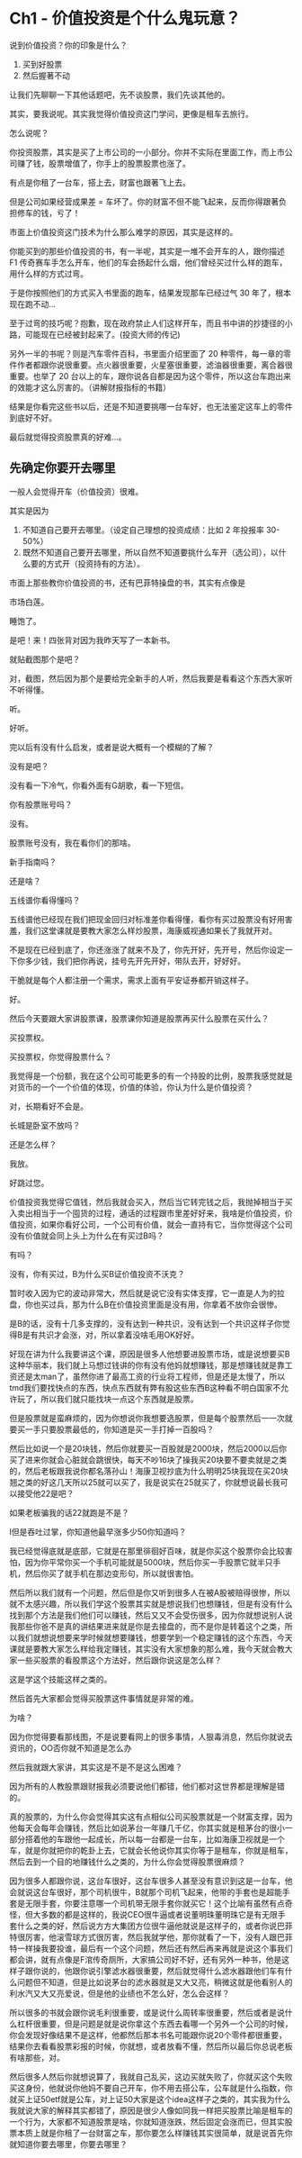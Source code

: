 # Ch1 - 价值投资是个什么鬼玩意？

说到价值投资？你的印象是什么？

1. 买到好股票
2. 然后握著不动

让我们先聊聊一下其他话题吧，先不谈股票，我们先谈其他的。

其实，要我说呢。其实我觉得价值投资这门学问，更像是租车去旅行。

怎么说呢？

你投资股票，其实是买了上市公司的一小部分。你并不实际在里面工作，而上市公司赚了钱，股票增值了，你手上的股票股票也涨了。

有点是你租了一台车，搭上去，财富也跟著飞上去。

但是公司如果经营成果差 = 车坏了。你的财富不但不能飞起来，反而你得跟著负担修车的钱，亏了！

市面上价值投资这门技术为什么那么难学的原因，其实是这样的。

你能买到的那些价值投资的书，有一半呢，其实是一堆不会开车的人，跟你描述 F1 传奇赛车手怎么开车，他们的车会扬起什么烟，他们曾经买过什么样的跑车，用什么样的方式过弯。

于是你按照他们的方式买入书里面的跑车，结果发现那车已经过气 30 年了，根本现在跑不动...

至于过弯的技巧呢？抱歉，现在政府禁止人们这样开车，而且书中讲的抄捷径的小路，可能现在已经被封起来了。(投资大师的传记)


另外一半的书呢？则是汽车零件百科，书里面介绍里面了 20 种零件，每一章的零件作者都跟你说很重要。点火器很重要，火星塞很重要，滤油器很重要，离合器很重要。也举了 20 台以上的车，跟你说各自都是因为这个零件，所以这台车跑出来的效能才这么厉害的。（讲解财报指标的书籍）

结果是你看完这些书以后，还是不知道要挑哪一台车好，也无法鉴定这车上的零件到底好不好。

最后就觉得投资股票真的好难...。

## 先确定你要开去哪里

一般人会觉得开车（价值投资）很难。

其实是因为

1. 不知道自己要开去哪里。（设定自己理想的投资成绩：比如 2 年投报率 30-50%）
2. 既然不知道自己要开去哪里，所以自然不知道要挑什么车开（选公司），以什么要的方式开（投资持有的方法）。







市面上那些教你价值投资的书，还有巴菲特操盘的书，其实有点像是






市场白莲。

睡饱了。

是吧！来！四张背对因为我昨天写了一本新书。

就贴截图那个是吧？

对，截图，然后因为那个是要给完全新手的人听，然后我要是看看这个东西大家听不听得懂。

听。

好听。

完以后有没有什么启发，或者是说大概有一个模糊的了解？

没有是吧？

没有看一下冷气，你看外面有G胡歌，看一下短信。

你有股票账号吗？

没有。

股票账号没有，我在看你们的那啥。

新手指南吗？

还是啥？

五线谱你看得懂吗？

五线谱他已经现在我们把现金回归对标准差你看得懂，看你有买过股票没有好用害羞，我们这堂课就是要教大家怎么样炒股票，海康威视通如果长了我就开对。


不是现在已经到底了，你还涨涨了就来不及了，你先开好，先开号，然后你设定一下你多少钱，我们把你再说，挂号先开先开好，带队去开，好好好。

干脆就是每个人都注册一个需求，需求上面有平安证券都开销这样子。

好。

然后今天要跟大家讲股票课，股票课你知道是股票再买什么股票在买什么？

买投票权。

买投票权，你觉得股票什么？

我觉得是一个份额，我在这个公司可能更多的有一个持股的比例，股票我感觉就是对货币的一个一个价值的体现，价值的体验，你认为什么是价值投资？


对，长期看好不会是。

长城是卧室不放吗？

还是怎么样？

我放。

好跳过您。

价值投资我觉得它值钱，然后我就会买入，然后当它转完钱之后，我抛掉相当于买入卖出相当于一个囤货的过程，通话的过程跟市里差好好来，我啥是价值投资，价值投资，如果你看好公司，一个公司有价值，就会一直持有它，当你觉得这个公司没有价值就会同上头上为什么在有买过B吗？

有吗？

没有，你有买过，B为什么买B证价值投资不沃克？

暂时收入因为它的波动非常大，然后就是说它没有实体支撑，它一直是人为的拉盘，你也买过兵，那为什么B在价值投资里面是没有用，你拿着不放你会很惨。


是B的话，没有十几多支撑的，没有达到一种共识，没有达到一个共识这样子你觉得B是有共识才会涨，对，所以拿着没啥毛用OK好好。

好现在讲为什么我要讲这个课，原因是很多人他想要进股票市场，或是说想要买B这种华丽本，我们就上马想过钱讲的你有没有他妈就想赚钱，那是想赚钱就是靠工资还是太man了，虽然你进了最高工资的行业将工程师，但是还是太慢了，所以tmd我们要找快点的东西，快点东西就有弊有股这些东西B这种看不明白国家不允许玩了，所以我们就只能找块一点这个东西就是股票。


但是股票就是蛮麻烦的，因为你想说你我想要选股票，但是每个股票然后一一次就要买一手只要股票最低的，你知道是买一手打掉一百股吗？

然后比如说一个是20块钱，然后你就要买一百股就是2000块，然后2000以后你买了进来你就会心脏就会跳很快，每天不吵16块了操我买20块要不要卖就是之类的，然后老板跟我说你都名落孙山！海康卫视抄底为什么明明25块我现在买20块翘之类的好这几天所以25就可以买了，我是说实在25就买了，你就想说最长我可以接受他22是吧？

如果老板骗我的话22就跑是不是？

I但是吞吐过掌，你知道他最早涨多少50你知道吗？

我已经觉得底就是底部，它就是在那里徘徊好百味，就是你买这个股票你会比较害怕，因为你平常你买一个手机可能就是5000块，然后你买一手股票它就半只手机，然后你买了就手机在那边变形句，所以就很害怕。

然后所以我们就有一个问题，然后但是你又听到很多人在被A股被赔得很惨，所以就不太感兴趣，所以我们学这个股票其实就是想说我们也想赚钱，但是有没有什么找到那个方法是我们他们可以赚钱，然后又又不会受伤很多，因为你就想说别人说我那些你爸不是真的讲结果进来就是你是去接盘的，而不是你是转着这个之类，所以我们就想说想要来学时候就想要赚钱，想要学到一个稳定赚钱的这个东西，今天课就是要教大家怎么样给我定赚钱，其实没有大家想象的那么难，我今天就会教大家一些买股票的看股票这个方法好，然后跟你说这是怎么样？

这是学这个技能这样之类的。

然后首先大家都会觉得买股票这件事情就是非常的难。


为啥？

因为你觉得要看那线图，不是说要看网上的很多事情，人狠毒消息，然后你就说去资讯的，OO否你就不知道是怎么办




然后我就跟大家讲，其实这是不是不是这么困难？

因为所有的人教股票跟财报我必须要说他们都错，他们都对这世界都是理解是错的。

真的股票的，为什么你会觉得其实这有点相似公司买股票就是一个财富支撑，因为他每天会每年会赚钱，然后比如说茅台一年赚几千亿，你其实就是租茅台的很小一部分搭着他的车跟他一起成长，所以每一台都是一台车，比如海康卫视就是一个车，就是你就把你的乾卦上去，它就会长他说你其实你等于是租车，你就是租车，然后去到一个目的地赚钱什么之类的，为什么你会觉得股票很麻烦？

因为很多人都跟你说，这台车很好，这台车很多人甚至没有意识到这是一台车，他会就说这台车很好，那个司机很牛，B就那个司机飞起来，他带的手套也是超能手套是无限手套，你要注意哪一个司机带无限手套你就买它！这个比喻有虽然有点奇怪，但大多数的都是这样的，我说CEO很牛逼或者说董明珠董明珠它是有无限手套什么之类的好，然后说方方大集团方位很牛逼他就说是这样子的，或者你说巴菲特很厉害，他滚雪球方式很厉害，然后我就学他，那你就看了一下，没有人跟巴菲特一样操我要投谁，最后有一个这个问题，然后还有然后再来再就是说这个事我们都会讲，就有点像是F涫传奇厕所，大家搞公司好不好，还有另外一种书，他是这样子跟你说的，他跟你说引擎滤水器很重要，然后就觉得什么滤水器跟他们车有什么问题但不知道，但是比如说茅台的滤水器就是又大又亮，稍微这就是他看别人的利水汽又大又亮爱说，但是他的业绩也不怎么好，怎么会这样？

所以很多的书就会跟你说毛利很重要，或是说什么周转率很重要，然后或者是说什么杠杆很重要，但是问题是就是说你拿这个东西去看哪一个另外一个公司的时候，你会发现好像结果不是这样，他都然后那本书名可能跟你说20个零件都很重要，结果你去看看股票彩报的时候，你就想，或者放看不懂，然后所以最后你总说老板有啥那些，对。


然后很多人然后你就想说算了，我就自己乱买，这边买就失败了，你就买这个失败买这身份，他就说你他妈不要自己开车，你不用去搭公车，公车就是什么指数，你就买上证50etf就是公车，对上证50大家是这个idea这样子之类的，其实我为什么我就说大家的解释其实都错了，原因是很少人像如同我一样把买股票比喻是租车的一个行为，大家都不知道股票是啥，你就知道涨跌，然后固定会涨而已，但其实股票本质上就是你租了一台财富之车，那你要怎么样赚钱其实很简单，就是说首先你就知道你要去哪里，你要去哪里？
